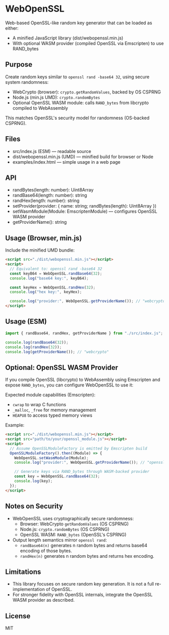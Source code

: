 WebOpenSSL
==========

Web-based OpenSSL-like random key generator that can be loaded as either:
- A minified JavaScript library (dist/webopenssl.min.js)
- With optional WASM provider (compiled OpenSSL via Emscripten) to use RAND_bytes

Purpose
-------
Create random keys similar to `openssl rand -base64 32`, using secure system randomness:
- WebCrypto (browser): `crypto.getRandomValues`, backed by OS CSPRNG
- Node.js (min.js UMD): `crypto.randomBytes`
- Optional OpenSSL WASM module: calls `RAND_bytes` from libcrypto compiled to WebAssembly

This matches OpenSSL's security model for randomness (OS-backed CSPRNG).

Files
-----
- src/index.js (ESM) — readable source
- dist/webopenssl.min.js (UMD) — minified build for browser or Node
- examples/index.html — simple usage in a web page

API
---
- randBytes(length: number): Uint8Array
- randBase64(length: number): string
- randHex(length: number): string
- setProvider(provider: { name: string; randBytes(length): Uint8Array })
- setWasmModule(Module: EmscriptenModule) — configures OpenSSL WASM provider
- getProviderName(): string

Usage (Browser, min.js)
-----------------------
Include the minified UMD bundle:

```html
<script src="./dist/webopenssl.min.js"></script>
<script>
  // Equivalent to: openssl rand -base64 32
  const keyB64 = WebOpenSSL.randBase64(32);
  console.log("base64 key:", keyB64);

  const keyHex = WebOpenSSL.randHex(32);
  console.log("hex key:", keyHex);

  console.log("provider:", WebOpenSSL.getProviderName()); // "webcrypto" (default) or "openssl-wasm" if configured
</script>
```

Usage (ESM)
-----------
```js
import { randBase64, randHex, getProviderName } from "./src/index.js";

console.log(randBase64(32));
console.log(randHex(32));
console.log(getProviderName()); // "webcrypto"
```

Optional: OpenSSL WASM Provider
-------------------------------
If you compile OpenSSL (libcrypto) to WebAssembly using Emscripten and expose `RAND_bytes`, you can configure WebOpenSSL to use it:

Expected module capabilities (Emscripten):
- `cwrap` to wrap C functions
- `_malloc`, `_free` for memory management
- `HEAPU8` to access typed memory views

Example:

```html
<script src="./dist/webopenssl.min.js"></script>
<script src="path/to/your/openssl_module.js"></script>
<script>
  // Assume OpenSSLModuleFactory is emitted by Emscripten build
  OpenSSLModuleFactory().then((Module) => {
    WebOpenSSL.setWasmModule(Module);
    console.log("provider:", WebOpenSSL.getProviderName()); // "openssl-wasm"

    // Generate keys via RAND_bytes through WASM-backed provider
    const key = WebOpenSSL.randBase64(32);
    console.log(key);
  });
</script>
```

Notes on Security
-----------------
- WebOpenSSL uses cryptographically secure randomness:
  - Browser: WebCrypto `getRandomValues` (OS CSPRNG)
  - Node.js: `crypto.randomBytes` (OS CSPRNG)
  - OpenSSL WASM: `RAND_bytes` (OpenSSL's CSPRNG)
- Output length semantics mirror `openssl rand`:
  - `randBase64(n)` generates n random bytes and returns base64 encoding of those bytes.
  - `randHex(n)` generates n random bytes and returns hex encoding.

Limitations
-----------
- This library focuses on secure random key generation. It is not a full re-implementation of OpenSSL.
- For stronger fidelity with OpenSSL internals, integrate the OpenSSL WASM provider as described.

License
-------
MIT